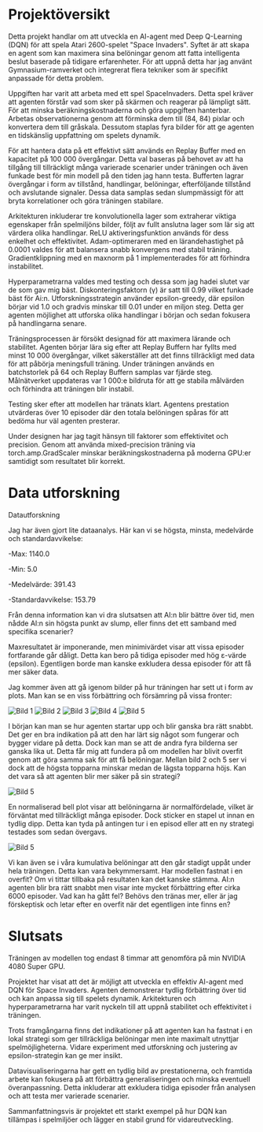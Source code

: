 # Projektöversikt

Detta projekt handlar om att utveckla en AI-agent med Deep Q-Learning (DQN) för att spela Atari 2600-spelet "Space Invaders". Syftet är att skapa en agent som kan maximera sina belöningar genom att fatta intelligenta beslut baserade på tidigare erfarenheter. För att uppnå detta har jag använt Gymnasium-ramverket och integrerat flera tekniker som är specifikt anpassade för detta problem.

Uppgiften har varit att arbeta med ett spel SpaceInvaders. Detta spel kräver att agenten förstår vad som sker på skärmen och reagerar på lämpligt sätt. För att minska beräkningskostnaderna och göra uppgiften hanterbar. Arbetas observationerna genom att förminska dem till (84, 84) pixlar och konvertera dem till gråskala. Dessutom staplas fyra bilder för att ge agenten en tidskänslig uppfattning om spelets dynamik.

För att hantera data på ett effektivt sätt används en Replay Buffer med en kapacitet på 100 000 övergångar. Detta val baseras på behovet av att ha tillgång till tillräckligt många varierade scenarier under träningen och även funkade best för min modell på den tiden jag hann testa. Bufferten lagrar övergångar i form av tillstånd, handlingar, belöningar, efterföljande tillstånd och avslutande signaler. Dessa data samplas sedan slumpmässigt för att bryta korrelationer och göra träningen stabilare.

Arkitekturen inkluderar tre konvolutionella lager som extraherar viktiga egenskaper från spelmiljöns bilder, följt av fullt anslutna lager som lär sig att värdera olika handlingar. ReLU aktiveringsfunktion används för dess enkelhet och effektivitet. Adam-optimeraren med en lärandehastighet på 0.0001 valdes för att balansera snabb konvergens med stabil träning. Gradientklippning med en maxnorm på 1 implementerades för att förhindra instabilitet.

Hyperparametrarna valdes med testing och dessa som jag hadei slutet var de som gav mig bäst. Diskonteringsfaktorn (γ) är satt till 0.99 vilket funkade bäst för Ai:n. Utforskningsstrategin använder epsilon-greedy, där epsilon börjar vid 1.0 och gradvis minskar till 0.01 under en miljon steg. Detta ger agenten möjlighet att utforska olika handlingar i början och sedan fokusera på handlingarna senare.

Träningsprocessen är försökt designad för att maximera lärande och stabilitet. Agenten börjar lära sig efter att Replay Buffern har fyllts med minst 10 000 övergångar, vilket säkerställer att det finns tillräckligt med data för att påbörja meningsfull träning. Under träningen används en batchstorlek på 64 och Replay Buffern samplas var fjärde steg. Målnätverket uppdateras var 1 000:e bildruta för att ge stabila målvärden och förhindra att träningen blir instabil.

Testing sker efter att modellen har tränats klart. Agentens prestation utvärderas över 10 episoder där den totala belöningen spåras för att bedöma hur väl agenten presterar.

Under designen har jag tagit hänsyn till faktorer som effektivitet och precision. Genom att använda mixed-precision träning via torch.amp.GradScaler minskar beräkningskostnaderna på moderna GPU:er samtidigt som resultatet blir korrekt.


# Data utforskning
Datautforskning

Jag har även gjort lite dataanalys. Här kan vi se högsta, minsta, medelvärde och standardavvikelse:

-Max: 1140.0

-Min: 5.0

-Medelvärde: 391.43

-Standardavvikelse: 153.79

Från denna information kan vi dra slutsatsen att AI:n blir bättre över tid, men nådde AI:n sin högsta punkt av slump, eller finns det ett samband med specifika scenarier?

Maxresultatet är imponerande, men minimivärdet visar att vissa episoder fortfarande går dåligt. Detta kan bero på tidiga episoder med hög ε-värde (epsilon). Egentligen borde man kanske exkludera dessa episoder för att få mer säker data.

Jag kommer även att gå igenom bilder på hur träningen har sett ut i form av plots. Man kan se en viss förbättring och försämring på vissa fronter:

![Bild 1](data/rewards_episodes_1_to_2000.png)
![Bild 2](data/rewards_episodes_2001_to_4000.png)
![Bild 3](data/rewards_episodes_4001_to_6000.png)
![Bild 4](data/rewards_episodes_6001_to_8000.png)
![Bild 5](data/rewards_episodes_8001_to_10000.png)

I början kan man se hur agenten startar upp och blir ganska bra rätt snabbt. Det ger en bra indikation på att den har lärt sig något som fungerar och bygger vidare på detta. Dock kan man se att de andra fyra bilderna ser ganska lika ut. Detta får mig att fundera på om modellen har blivit overfit genom att göra samma sak för att få belöningar. Mellan bild 2 och 5 ser vi dock att de högsta topparna minskar medan de lägsta topparna höjs. Kan det vara så att agenten blir mer säker på sin strategi?

![Bild 5](data/normalfördelning.png)

En normaliserad bell plot visar att belöningarna är normalfördelade, vilket är förväntat med tillräckligt många episoder. Dock sticker en stapel ut innan en tydlig dipp. Detta kan tyda på antingen tur i en episod eller att en ny strategi testades som sedan övergavs.

![Bild 5](data/kumulativ_fördelning.png)

Vi kan även se i våra kumulativa belöningar att den går stadigt uppåt under hela träningen. Detta kan vara bekymmersamt. Har modellen fastnat i en overfit? Om vi tittar tillbaka på resultaten kan det kanske stämma. AI:n agenten blir bra rätt snabbt men visar inte mycket förbättring efter cirka 6000 episoder. Vad kan ha gått fel? Behövs den tränas mer, eller är jag förskeptisk och letar efter en overfit när det egentligen inte finns en?

# Slutsats

Träningen av modellen tog endast 8 timmar att genomföra på min NVIDIA 4080 Super GPU.

Projektet har visat att det är möjligt att utveckla en effektiv AI-agent med DQN för Space Invaders. Agenten demonstrerar tydlig förbättring över tid och kan anpassa sig till spelets dynamik. Arkitekturen och hyperparametrarna har varit nyckeln till att uppnå stabilitet och effektivitet i träningen.

Trots framgångarna finns det indikationer på att agenten kan ha fastnat i en lokal strategi som ger tillräckliga belöningar men inte maximalt utnyttjar spelmöjligheterna. Vidare experiment med utforskning och justering av epsilon-strategin kan ge mer insikt.

Datavisualiseringarna har gett en tydlig bild av prestationerna, och framtida arbete kan fokusera på att förbättra generaliseringen och minska eventuell överanpassning. Detta inkluderar att exkludera tidiga episoder från analysen och att testa mer varierade scenarier.

Sammanfattningsvis är projektet ett starkt exempel på hur DQN kan tillämpas i spelmiljöer och lägger en stabil grund för vidareutveckling.